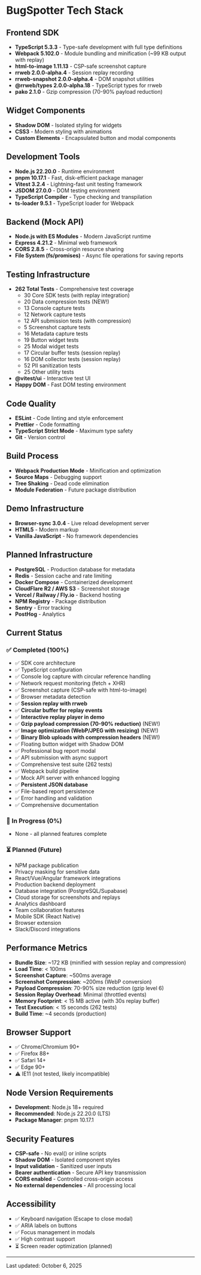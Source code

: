 # BugSpotter Tech Stack

## Frontend SDK

- **TypeScript 5.3.3** - Type-safe development with full type definitions
- **Webpack 5.102.0** - Module bundling and minification (~99 KB output with replay)
- **html-to-image 1.11.13** - CSP-safe screenshot capture
- **rrweb 2.0.0-alpha.4** - Session replay recording
- **rrweb-snapshot 2.0.0-alpha.4** - DOM snapshot utilities
- **@rrweb/types 2.0.0-alpha.18** - TypeScript types for rrweb
- **pako 2.1.0** - Gzip compression (70-90% payload reduction)

## Widget Components

- **Shadow DOM** - Isolated styling for widgets
- **CSS3** - Modern styling with animations
- **Custom Elements** - Encapsulated button and modal components

## Development Tools

- **Node.js 22.20.0** - Runtime environment
- **pnpm 10.17.1** - Fast, disk-efficient package manager
- **Vitest 3.2.4** - Lightning-fast unit testing framework
- **JSDOM 27.0.0** - DOM testing environment
- **TypeScript Compiler** - Type checking and transpilation
- **ts-loader 9.5.1** - TypeScript loader for Webpack

## Backend (Mock API)

- **Node.js with ES Modules** - Modern JavaScript runtime
- **Express 4.21.2** - Minimal web framework
- **CORS 2.8.5** - Cross-origin resource sharing
- **File System (fs/promises)** - Async file operations for saving reports

## Testing Infrastructure

- **262 Total Tests** - Comprehensive test coverage
  - 30 Core SDK tests (with replay integration)
  - 20 Data compression tests (NEW!)
  - 13 Console capture tests
  - 12 Network capture tests
  - 12 API submission tests (with compression)
  - 5 Screenshot capture tests
  - 16 Metadata capture tests
  - 19 Button widget tests
  - 25 Modal widget tests
  - 17 Circular buffer tests (session replay)
  - 16 DOM collector tests (session replay)
  - 52 PII sanitization tests
  - 25 Other utility tests
- **@vitest/ui** - Interactive test UI
- **Happy DOM** - Fast DOM testing environment

## Code Quality

- **ESLint** - Code linting and style enforcement
- **Prettier** - Code formatting
- **TypeScript Strict Mode** - Maximum type safety
- **Git** - Version control

## Build Process

- **Webpack Production Mode** - Minification and optimization
- **Source Maps** - Debugging support
- **Tree Shaking** - Dead code elimination
- **Module Federation** - Future package distribution

## Demo Infrastructure

- **Browser-sync 3.0.4** - Live reload development server
- **HTML5** - Modern markup
- **Vanilla JavaScript** - No framework dependencies

## Planned Infrastructure

- **PostgreSQL** - Production database for metadata
- **Redis** - Session cache and rate limiting
- **Docker Compose** - Containerized development
- **CloudFlare R2 / AWS S3** - Screenshot storage
- **Vercel / Railway / Fly.io** - Backend hosting
- **NPM Registry** - Package distribution
- **Sentry** - Error tracking
- **PostHog** - Analytics

## Current Status

### ✅ Completed (100%)
- ✅ SDK core architecture
- ✅ TypeScript configuration
- ✅ Console log capture with circular reference handling
- ✅ Network request monitoring (fetch + XHR)
- ✅ Screenshot capture (CSP-safe with html-to-image)
- ✅ Browser metadata detection
- ✅ **Session replay with rrweb**
- ✅ **Circular buffer for replay events**
- ✅ **Interactive replay player in demo**
- ✅ **Gzip payload compression (70-90% reduction)** (NEW!)
- ✅ **Image optimization (WebP/JPEG with resizing)** (NEW!)
- ✅ **Binary Blob uploads with compression headers** (NEW!)
- ✅ Floating button widget with Shadow DOM
- ✅ Professional bug report modal
- ✅ API submission with async support
- ✅ Comprehensive test suite (262 tests)
- ✅ Webpack build pipeline
- ✅ Mock API server with enhanced logging
- ✅ **Persistent JSON database**
- ✅ File-based report persistence
- ✅ Error handling and validation
- ✅ Comprehensive documentation

### 🚧 In Progress (0%)
- None - all planned features complete

### ⏳ Planned (Future)
- NPM package publication
- Privacy masking for sensitive data
- React/Vue/Angular framework integrations
- Production backend deployment
- Database integration (PostgreSQL/Supabase)
- Cloud storage for screenshots and replays
- Analytics dashboard
- Team collaboration features
- Mobile SDK (React Native)
- Browser extension
- Slack/Discord integrations

## Performance Metrics

- **Bundle Size**: ~172 KB (minified with session replay and compression)
- **Load Time**: < 100ms
- **Screenshot Capture**: ~500ms average
- **Screenshot Compression**: ~200ms (WebP conversion)
- **Payload Compression**: 70-90% size reduction (gzip level 6)
- **Session Replay Overhead**: Minimal (throttled events)
- **Memory Footprint**: < 15 MB active (with 30s replay buffer)
- **Test Execution**: < 15 seconds (262 tests)
- **Build Time**: ~4 seconds (production)

## Browser Support

- ✅ Chrome/Chromium 90+
- ✅ Firefox 88+
- ✅ Safari 14+
- ✅ Edge 90+
- ⚠️ IE11 (not tested, likely incompatible)

## Node Version Requirements

- **Development**: Node.js 18+ required
- **Recommended**: Node.js 22.20.0 (LTS)
- **Package Manager**: pnpm 10.17.1

## Security Features

- **CSP-safe** - No eval() or inline scripts
- **Shadow DOM** - Isolated component styles
- **Input validation** - Sanitized user inputs
- **Bearer authentication** - Secure API key transmission
- **CORS enabled** - Controlled cross-origin access
- **No external dependencies** - All processing local

## Accessibility

- ✅ Keyboard navigation (Escape to close modal)
- ✅ ARIA labels on buttons
- ✅ Focus management in modals
- ✅ High contrast support
- ⏳ Screen reader optimization (planned)

---

Last updated: October 6, 2025
